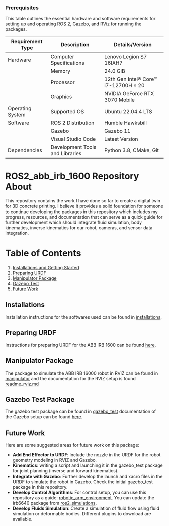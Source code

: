 
### Prerequisites

This table outlines the essential hardware and software requirements for setting up and operating ROS 2, Gazebo, and RViz for running the packages.

| **Requirement Type** | **Description**                      | **Details/Version**              |
|----------------------|--------------------------------------|----------------------------------|
| Hardware             | Computer Specifications              | Lenovo Legion S7 16IAH7          |
|                      | Memory                               | 24.0 GiB                         |
|                      | Processor                            | 12th Gen Intel® Core™ i7-12700H × 20 |
|                      | Graphics                             | NVIDIA GeForce RTX 3070 Mobile   |
| Operating System     | Supported OS                         | Ubuntu 22.04.4 LTS               |
| Software             | ROS 2 Distribution                   | Humble Hawksbill                 |
|                      | Gazebo                               | Gazebo 11                        |
|                      | Visual Studio Code                   | Latest Version                   |
| Dependencies         | Development Tools and Libraries      | Python 3.8, CMake, Git           |

# ROS2_abb_irb_1600 Repository About

This repository contains the work I have done so far to create a digital twin for 3D concrete printing. I believe it provides a solid foundation for someone to continue developing the packages in this repository which includes my progress, resources, and documentation that can serve as a quick guide for further development which should integrate fluid simulation, body kinematics, inverse kinematics for our robot, cameras, and sensor data integration.
# Table of Contents
1. [Installations and Getting Started](#installations)
2. [Preparing URDF](#preparing-urdf)
3. [Manipulator Package](#manipulator-package)
4. [Gazebo Test](#gazebo-test)
5. [Future Work](#future-work)
## Installations
Installation instructions for the softwares used can be found in [installations](docs/installations.md).
## Preparing URDF
Instructions for preparing URDF for the ABB IRB 1600 can be found [here](docs/preparing_URDF.md).
## Manipulator Package
The package to simulate the ABB IRB 16000 robot in RVIZ can be found in [manipulator](manipulator/) and the documentation for the RVIZ setup is found [readme_rviz.md](docs/readme_rviz.md)
## Gazebo Test Package
The gazebo test package can be found in [gazebo_test](gazebo_test/) documentation of the Gazebo setup can be found [here](docs/readme_gazebo.md). 
## Future Work
Here are some suggested areas for future work on this package:
- **Add End Effector to URDF**: Include the nozzle in the URDF for the robot geometry modeling in RVIZ and Gazebo.
- **Kinematics**: writing a script and launching it in the gazebo_test package for joint planning (inverse and forward kinematics).
- **Integrate with Gazebo**: Further develop the launch and xacro files in the URDF to simulate the robot in Gazebo. Check the initial gazebo_test package in this repository.
- **Develop Control Algorithms**: For control setup, you can use this repository as a guide: [robotic_arm_environment](https://github.com/dvalenciar/robotic_arm_environment/blob/main/). You can update the irb6640 package from [ros2_simulations](https://github.com/IFRA-Cranfield/ros2_RobotSimulation.git).
- **Develop Fluids Simulation**: Create a simulation of fluid flow using fluid simulation or deformable bodies. Different plugins to download are available.




